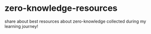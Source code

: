 # zero-knowledge-resources
share about best resources about zero-knowledge collected during my learning journey!
